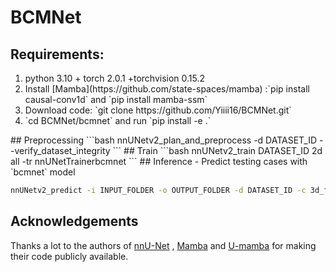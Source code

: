 # BCMNet
## Requirements:
<ol>
<li>python 3.10 + torch 2.0.1 +torchvision 0.15.2</li>
<li>Install [Mamba](https://github.com/state-spaces/mamba) :`pip install causal-conv1d` and `pip install mamba-ssm` </li>
<li>Download code: `git clone https://github.com/Yiiii16/BCMNet.git`</li>
<li>`cd BCMNet/bcmnet` and run `pip install -e .`</li>
</ol>
## Preprocessing
```bash
nnUNetv2_plan_and_preprocess -d DATASET_ID --verify_dataset_integrity
```
## Train
```bash
nnUNetv2_train DATASET_ID 2d all -tr nnUNetTrainerbcmnet
```
## Inference
- Predict testing cases with `bcmnet` model

```bash
nnUNetv2_predict -i INPUT_FOLDER -o OUTPUT_FOLDER -d DATASET_ID -c 3d_fullres -f all -tr nnUNetTrainerbcmnet --disable_tta
```
## Acknowledgements
Thanks a lot to the authors of [nnU-Net](https://github.com/MIC-DKFZ/nnUNet) , [Mamba](https://github.com/state-spaces/mamba) and [U-mamba](https://github.com/bowang-lab/U-Mamba) for making their code publicly available.
